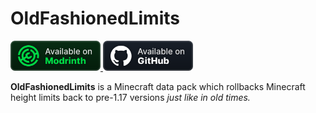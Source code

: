 # OldFashionedLimits

<a href="https://modrinth.com/datapack/oldfashionedlimits" target="_blank">
  <img src="https://github.com/intergrav/devins-badges/raw/refs/heads/v3/assets/cozy/available/modrinth_vector.svg" height="48" alt="modrinth" title="Available on Modrinth">
</a>

<a href="https://github.com/JustHm228/OldFashionedLimits" target="_blank">
  <img src="https://github.com/intergrav/devins-badges/raw/refs/heads/v3/assets/cozy/available/github_vector.svg" height="48" alt="github" title="Available on GitHub">
</a>

**OldFashionedLimits** is a Minecraft data pack which rollbacks Minecraft height limits back to pre-1.17 versions _just like in old times._
